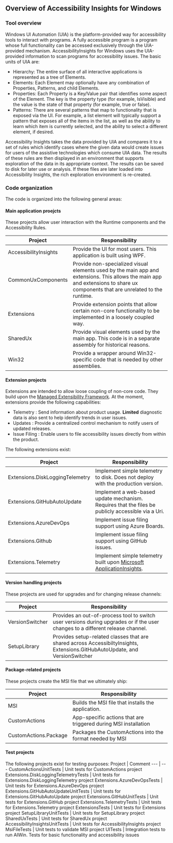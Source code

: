 ## Overview of Accessibility Insights for Windows

### Tool overview
Windows UI Automation (UIA) is the platform-provided way for accessibility tools to interact with programs. A fully accessible program is a program whose full functionality can be accessed exclusively through the UIA-provided mechanism. AccessibilityInsights for Windows uses the UIA-provided information to scan programs for accessibility issues. The basic units of UIA are:

- Hierarchy: The entire surface of all interactive applications is represented as a tree of Elements.
- Elements: Each Element may optionally have any combination of Properties, Patterns, and child Elements.
- Properties: Each Property is a Key/Value pair that identifies some aspect of the Element. The key is the property type (for example, IsVisible) and the value is the state of that property (for example, true or false).
- Patterns: There are several patterns that map to functionality that is exposed via the UI. For example, a list element will typically support a pattern that exposes all of the items in the list, as well as the ability to learn which item is currently selected, and the ability to select a different element, if desired.

Accessibility Insights takes the data provided by UIA and compares it to a set of rules which identify cases where the given data would create issues for users of the assistive technologies which consume UIA data. The results of these rules are then displayed in an environment that supports exploration of the data in its appropriate context. The results can be saved to disk for later use or analysis. If these files are later loaded into Accessibility Insights, the rich exploration environment is re-created.

### Code organization
The code is organized into the following general areas:

#### Main application proejcts
These projects allow user interaction with the Runtime components and the Accessibility Rules.

Project | Responsibility
--- | ---
AccessibilityInsights | Provide the UI for most users. This application is built using WPF.
CommonUxComponents | Provide non-specialized visual elements used by the main app and extensions. This allows the main app and extensions to share ux components that are unrelated to the runtime.
Extensions | Provide extension points that allow certain non-core functionality to be implemented in a loosely coupled way.
SharedUx | Provide visual elements used by the main app. This code is in a separate assembly for historical reasons.
Win32 | Provide a wrapper around Win32-specific code that is needed by other assemblies.

#### Extension projects
Extensions are intended to allow loose coupling of non-core code. They build upon the [Managed Extensibility Framework](https://docs.microsoft.com/en-us/dotnet/framework/mef/). At the moment, extensions provide the following capabilities:

- Telemetry : Send information about product usage. **Limited** diagnostic data is also sent to help identify trends in user issues.
- Updates : Provide a centralized control mechanism to notify users of updated releases.
- Issue Filing : Enable users to file accessibility issues directly from within the product.

The following extensions exist:

Project | Responsibility
--- | ---
Extensions.DiskLoggingTelemetry | Implement simple telemetry to disk. Does not deploy with the production version.
Extensions.GitHubAutoUpdate | Implement a web-based update mechanism. Requires that the files be publicly accessible via a Uri.
Extensions.AzureDevOps | Implement issue filing support using Azure Boards.
Extensions.Github | Implement issue filing support using GitHub issues.
Extensions.Telemetry | Implement simple telemetry built upon [Microsoft ApplicationInsights](https://www.nuget.org/packages/Microsoft.ApplicationInsights).

#### Version handling projects
These projects are used for upgrades and for changing release channels:

Project | Responsibility
--- | ---
VersionSwitcher | Provides an out-of-process tool to switch user versions during upgrades or if the user changes to a different release channel.
SetupLibrary | Provides setup-related classes that are shared across AccessibiltyInsights, Extensions.GitHubAutoUpdate, and VersionSwitcher

#### Package-related projects
These projects create the MSI file that we ultimately ship:

Project | Responsibility
--- | ---
MSI | Builds the MSI file that installs the application.
CustomActions | App-specific actions that are triggered during MSI installation
CustomActions.Package | Packages the CustomActions into the format needed by MSI

#### Test projects
The following projects exist for testing purposes:
Project | Comment
--- | ---
CustomActionsUnitTests | Unit tests for CustomActions project
Extensions.DiskLoggingTelemetryTests | Unit tests for Extensions.DiskLoggingTelemetry project
Extensions.AzureDevOpsTests | Unit tests for Extensions.AzureDevOps project
Extensions.GitHubAutoUpdateUnitTests | Unit tests for Extensions.GitHubAutoUpdate project
Extensions.GitHubUnitTests | Unit tests for Extensions.GitHub project
Extensions.TelemetryTests | Unit tests for Extensions.Telemetry project
ExtensionsTests | Unit tests for Extensions project
SetupLibraryUnitTests | Unit tests for SetupLibrary project
SharedUxTests | Unit tests for SharedUx project
AccessibilityInsightsUnitTests | Unit tests for AccessibilityInsights project
MsiFileTests | Unit tests to validate MSI project
UITests | Integration tests to run AIWin. Tests for basic functionality and accessibility issues
